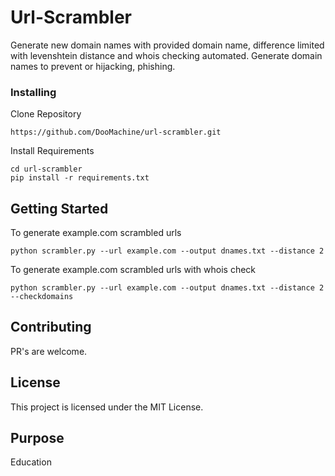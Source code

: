 # Url-Scrambler

Generate new domain names with provided domain name, difference limited with levenshtein distance and whois checking automated.
Generate domain names to prevent or hijacking, phishing.

### Installing

Clone Repository

```
https://github.com/DooMachine/url-scrambler.git
```
Install Requirements
```
cd url-scrambler
pip install -r requirements.txt
```

## Getting Started

To generate example.com scrambled urls 
```
python scrambler.py --url example.com --output dnames.txt --distance 2
```

To generate example.com scrambled urls with whois check
```
python scrambler.py --url example.com --output dnames.txt --distance 2 --checkdomains
```


## Contributing

PR's are welcome.


## License

This project is licensed under the MIT License.

## Purpose

Education
